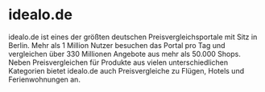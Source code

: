 
# idealo.de

<div class="container-toc"></div>

idealo.de ist eines der größten deutschen Preisvergleichsportale mit Sitz in Berlin. Mehr als 1 Million Nutzer besuchen das Portal pro Tag und vergleichen über 330 Millionen Angebote aus mehr als 50.000 Shops. Neben Preisvergleichen für Produkte aus vielen unterschiedlichen Kategorien bietet idealo.de auch Preisvergleiche zu Flügen, Hotels und Ferienwohnungen an.
